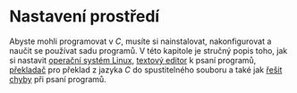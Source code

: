# Nastavení prostředí
Abyste mohli programovat v *C*, musíte si nainstalovat, nakonfigurovat a naučit se používat
sadu programů. V této kapitole je stručný popis toho, jak si nastavit
[operační systém Linux](linux.md), [textový editor](editor.md)
k psaní programů, [překladač](preklad_programu.md) pro překlad z jazyka *C* do spustitelného souboru
a také jak [řešit chyby](ladeni.md) při psaní programů.
